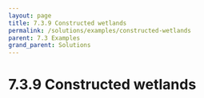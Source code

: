 ```yaml
---
layout: page
title: 7.3.9 Constructed wetlands
permalink: /solutions/examples/constructed-wetlands
parent: 7.3 Examples
grand_parent: Solutions
---
```

# 7.3.9 Constructed wetlands